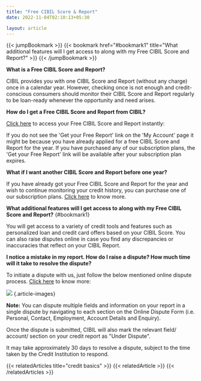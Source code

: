 ```yaml
---
title: "Free CIBIL Score & Report"
date: 2022-11-04T02:10:13+05:30

layout: article
---
```


{{< jumpBookmark >}}
  {{< bookmark href="#bookmark1" title="What additional features will I get access to along with my Free CIBIL Score and Report?" >}}
{{< /jumpBookmark >}}

**What is a Free CIBIL Score and Report?**

CIBIL provides you with one CIBIL Score and Report (without any charge) once in a calendar year. However, checking once is not enough and credit-conscious consumers should monitor their CIBIL Score and Report regularly to be loan-ready whenever the opportunity and need arises.

**How do I get a Free CIBIL Score and Report from CIBIL?**

[Click here](https://myscore.cibil.com/CreditView/enrollShort.page?enterprise=CIBIL&offer=FACRA) to access your Free CIBIL Score and Report instantly:

If you do not see the 'Get your Free Report' link on the 'My Account' page it might be because you have already applied for a free CIBIL Score and Report for the year. If you have purchased any of our subscription plans, the 'Get your Free Report' link will be available after your subscription plan expires.

**What if I want another CIBIL Score and Report before one year?**

If you have already got your Free CIBIL Score and Report for the year and wish to continue monitoring your credit history, you can purchase one of our subscription plans. [Click here](/cibil-dashboard/overview_free/cibil-report/) to know more.

**What additional features will I get access to along with my Free CIBIL Score and Report?**
{#bookmark1}

You will get access to a variety of credit tools and features such as personalized loan and credit card offers based on your CIBIL Score. You can also raise disputes online in case you find any discrepancies or inaccuracies that reflect on your CIBIL Report.

**I notice a mistake in my report. How do I raise a dispute? How much time will it take to resolve the dispute?**

To initiate a dispute with us, just follow the below mentioned online dispute process. [Click here](/cibil-dashboard/overview_free/cibil-report/) to know more:

![](../../../../images/article-images/image9.png)
{.article-images}

**Note:** You can dispute multiple fields and information on your report in a single dispute by navigating to each section on the Online Dispute Form (i.e. Personal, Contact, Employment, Account Details and Enquiry).

Once the dispute is submitted, CIBIL will also mark the relevant field/ account/ section on your credit report as "Under Dispute".

It may take approximately 30 days to resolve a dispute, subject to the time taken by the Credit Institution to respond.


{{< relatedArticles title="credit basics" >}}
  {{< relatedArticle >}}
{{< /relatedArticles >}}